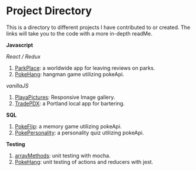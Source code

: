 # Project Directory

This is a directory to different projects I have contributed to or created. The links will take you to the code with a more in-depth readMe.

**Javascript**

*React / Redux*
1. [ParkPlace](https://github.com/Theartbug/ParkPlace): a worldwide app for leaving reviews on parks.
1. [PokeHang](https://github.com/Theartbug/redux-state-game): hangman game utilizing pokeApi.

*vanillaJS*
1. [PlayaPictures](https://github.com/Theartbug/art-gallery): Responsive Image gallery.
1. [TradePDX](https://github.com/PDXTrade/app): a Portland local app for bartering.


**SQL**

1. [PokeFlip](https://github.com/PokeFlip/ClientSide): a memory game utilizing pokeApi.
1. [PokePersonality](https://github.com/Theartbug/pokepersonality): a personality quiz utilizing pokeApi.

**Testing**

1. [arrayMethods](https://github.com/Theartbug/arrayMethodsAndTesting): unit testing with mocha.
1. [PokeHang](https://github.com/Theartbug/redux-state-game): unit testing of actions and reducers with jest.
